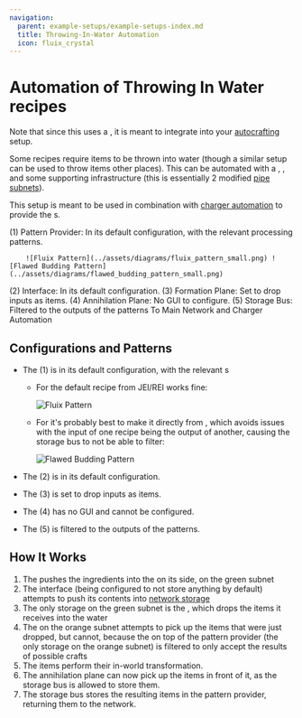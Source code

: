 ```yaml
---
navigation:
  parent: example-setups/example-setups-index.md
  title: Throwing-In-Water Automation
  icon: fluix_crystal
---
```


# Automation of Throwing In Water recipes

Note that since this uses a <ItemLink id="pattern_provider" />, it is meant to integrate into your [autocrafting](../ae2-mechanics/autocrafting.md)
setup.

Some recipes require items to be thrown into water (though a similar setup can be used to throw items other places).
This can be automated with a <ItemLink id="formation_plane" />, <ItemLink id="annihilation_plane" />, and some supporting
infrastructure (this is essentially 2 modified [pipe subnets](pipe-subnet.md)).

This setup is meant to be used in combination with [charger automation](charger-automation.md) to provide the <ItemLink id="charged_certus_quartz_crystal" />s.

<GameScene zoom="6" interactive={true}>
  <ImportStructure src="../assets/assemblies/throw_in_water.snbt" />

<BoxAnnotation color="#dddddd" min="2 0 1" max="3 1 2">
        (1) Pattern Provider: In its default configuration, with the relevant processing patterns.

        ![Fluix Pattern](../assets/diagrams/fluix_pattern_small.png) ![Flawed Budding Pattern](../assets/diagrams/flawed_budding_pattern_small.png)
  </BoxAnnotation>

<BoxAnnotation color="#dddddd" min="1.7 0 1" max="2 1 2">
        (2) Interface: In its default configuration.
  </BoxAnnotation>

<BoxAnnotation color="#dddddd" min="1 .7 1" max="2 1 2">
        (3) Formation Plane: Set to drop inputs as items.
  </BoxAnnotation>

<BoxAnnotation color="#dddddd" min="1 2 1" max="2 2.3 2">
        (4) Annihilation Plane: No GUI to configure.
  </BoxAnnotation>

<BoxAnnotation color="#dddddd" min="2 1 1" max="3 1.3 2">
        (5) Storage Bus: Filtered to the outputs of the patterns
        <Row><ItemImage id="fluix_crystal" scale="2" /><BlockImage id="flawed_budding_quartz" scale="2" /></Row>
  </BoxAnnotation>

<DiamondAnnotation pos="3.9 0.5 1.5" color="#00ff00">
        To Main Network and Charger Automation
        <GameScene zoom="3" background="transparent">
          <ImportStructure src="../assets/assemblies/charger_automation.snbt" />
          <IsometricCamera yaw="195" pitch="30" />
        </GameScene>
    </DiamondAnnotation>

  <IsometricCamera yaw="180" pitch="0" />
</GameScene>

## Configurations and Patterns

* The <ItemLink id="pattern_provider" /> (1) is in its default configuration, with the relevant <ItemLink id="processing_pattern" />s
  * For <ItemLink id="fluix_crystal" /> the default recipe from JEI/REI works fine:

    ![Fluix Pattern](../assets/diagrams/fluix_pattern.png)

  * For <ItemLink id="flawed_budding_quartz" /> it's probably best to make it directly from <ItemLink id="quartz_block" />,
    which avoids issues with the input of one recipe being the output of another, causing the storage bus to not be able to filter:

    ![Flawed Budding Pattern](../assets/diagrams/flawed_budding_pattern.png)

* The <ItemLink id="interface" /> (2) is in its default configuration.
* The <ItemLink id="formation_plane" /> (3) is set to drop inputs as items.
* The <ItemLink id="annihilation_plane" /> (4) has no GUI and cannot be configured.
* The <ItemLink id="storage_bus" /> (5) is filtered to the outputs of the patterns.

## How It Works

1.  The <ItemLink id="pattern_provider" /> pushes the ingredients into the <ItemLink id="interface" /> on its side, on the green subnet
2.  The interface (being configured to not store anything by default) attempts to push its contents into [network storage](../ae2-mechanics/import-export-storage.md)
3.  The only storage on the green subnet is the <ItemLink id="formation_plane" />, which drops the items it receives into the water
4.  The <ItemLink id="annihilation_plane" /> on the orange subnet attempts to pick up the items that were just dropped, but cannot, because
    the <ItemLink id="storage_bus" /> on top of the pattern provider (the only storage on the orange subnet) is filtered to only accept the results of possible crafts
5.  The items perform their in-world transformation.
6.  The annihilation plane can now pick up the items in front of it, as the storage bus is allowed to store them.
7.  The storage bus stores the resulting items in the pattern provider, returning them to the network.
